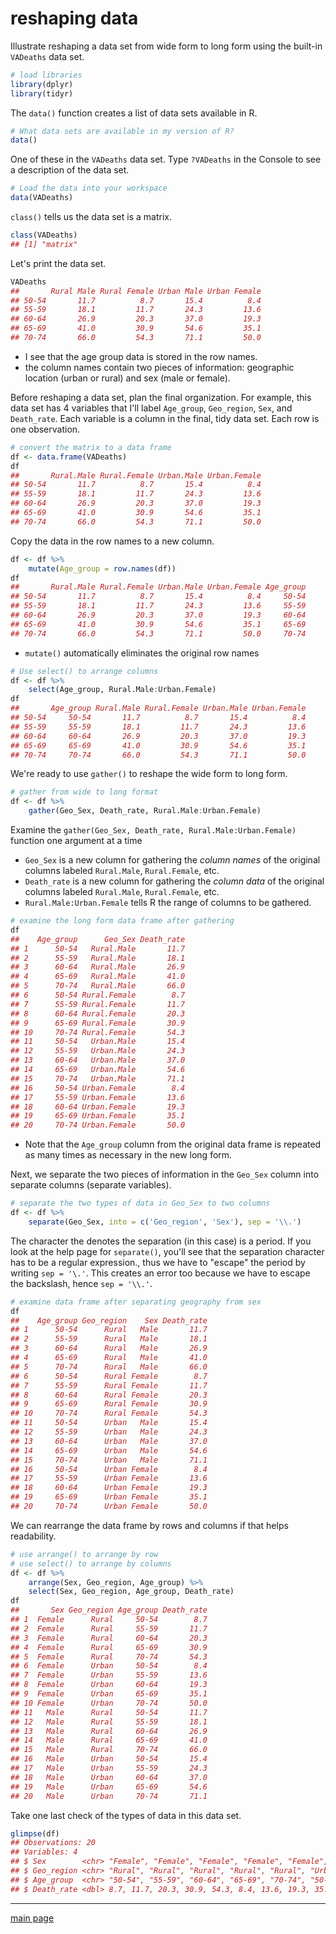 
reshaping data
==============

Illustrate reshaping a data set from wide form to long form using the built-in `VADeaths` data set.

``` r
# load libraries
library(dplyr)
library(tidyr)
```

The `data()` function creates a list of data sets available in R.

``` r
# What data sets are available in my version of R? 
data()
```

One of these in the `VADeaths` data set. Type `?VADeaths` in the Console to see a description of the data set.

``` r
# Load the data into your workspace
data(VADeaths)
```

`class()` tells us the data set is a matrix.

``` r
class(VADeaths)
## [1] "matrix"
```

Let's print the data set.

``` r
VADeaths
##       Rural Male Rural Female Urban Male Urban Female
## 50-54       11.7          8.7       15.4          8.4
## 55-59       18.1         11.7       24.3         13.6
## 60-64       26.9         20.3       37.0         19.3
## 65-69       41.0         30.9       54.6         35.1
## 70-74       66.0         54.3       71.1         50.0
```

-   I see that the age group data is stored in the row names.
-   the column names contain two pieces of information: geographic location (urban or rural) and sex (male or female).

Before reshaping a data set, plan the final organization. For example, this data set has 4 variables that I'll label `Age_group`, `Geo_region`, `Sex`, and `Death_rate`. Each variable is a column in the final, tidy data set. Each row is one observation.

``` r
# convert the matrix to a data frame
df <- data.frame(VADeaths)
df
##       Rural.Male Rural.Female Urban.Male Urban.Female
## 50-54       11.7          8.7       15.4          8.4
## 55-59       18.1         11.7       24.3         13.6
## 60-64       26.9         20.3       37.0         19.3
## 65-69       41.0         30.9       54.6         35.1
## 70-74       66.0         54.3       71.1         50.0
```

Copy the data in the row names to a new column.

``` r
df <- df %>%
    mutate(Age_group = row.names(df))
df
##       Rural.Male Rural.Female Urban.Male Urban.Female Age_group
## 50-54       11.7          8.7       15.4          8.4     50-54
## 55-59       18.1         11.7       24.3         13.6     55-59
## 60-64       26.9         20.3       37.0         19.3     60-64
## 65-69       41.0         30.9       54.6         35.1     65-69
## 70-74       66.0         54.3       71.1         50.0     70-74
```

-   `mutate()` automatically eliminates the original row names

``` r
# Use select() to arrange columns
df <- df %>%
    select(Age_group, Rural.Male:Urban.Female)
df
##       Age_group Rural.Male Rural.Female Urban.Male Urban.Female
## 50-54     50-54       11.7          8.7       15.4          8.4
## 55-59     55-59       18.1         11.7       24.3         13.6
## 60-64     60-64       26.9         20.3       37.0         19.3
## 65-69     65-69       41.0         30.9       54.6         35.1
## 70-74     70-74       66.0         54.3       71.1         50.0
```

We're ready to use `gather()` to reshape the wide form to long form.

``` r
# gather from wide to long format
df <- df %>%
    gather(Geo_Sex, Death_rate, Rural.Male:Urban.Female)
```

Examine the `gather(Geo_Sex, Death_rate, Rural.Male:Urban.Female)` function one argument at a time

-   `Geo_Sex` is a new column for gathering the *column names* of the original columns labeled `Rural.Male`, `Rural.Female`, etc.
-   `Death_rate` is a new column for gathering the *column data* of the original columns labeled `Rural.Male`, `Rural.Female`, etc.
-   `Rural.Male:Urban.Female` tells R the range of columns to be gathered.

``` r
# examine the long form data frame after gathering
df
##    Age_group      Geo_Sex Death_rate
## 1      50-54   Rural.Male       11.7
## 2      55-59   Rural.Male       18.1
## 3      60-64   Rural.Male       26.9
## 4      65-69   Rural.Male       41.0
## 5      70-74   Rural.Male       66.0
## 6      50-54 Rural.Female        8.7
## 7      55-59 Rural.Female       11.7
## 8      60-64 Rural.Female       20.3
## 9      65-69 Rural.Female       30.9
## 10     70-74 Rural.Female       54.3
## 11     50-54   Urban.Male       15.4
## 12     55-59   Urban.Male       24.3
## 13     60-64   Urban.Male       37.0
## 14     65-69   Urban.Male       54.6
## 15     70-74   Urban.Male       71.1
## 16     50-54 Urban.Female        8.4
## 17     55-59 Urban.Female       13.6
## 18     60-64 Urban.Female       19.3
## 19     65-69 Urban.Female       35.1
## 20     70-74 Urban.Female       50.0
```

-   Note that the `Age_group` column from the original data frame is repeated as many times as necessary in the new long form.

Next, we separate the two pieces of information in the `Geo_Sex` column into separate columns (separate variables).

``` r
# separate the two types of data in Geo_Sex to two columns
df <- df %>%
    separate(Geo_Sex, into = c('Geo_region', 'Sex'), sep = '\\.')
```

The character the denotes the separation (in this case) is a period. If you look at the help page for `separate()`, you'll see that the separation character has to be a regular expression., thus we have to "escape" the period by writing `sep = '\.'`. This creates an error too because we have to escape the backslash, hence `sep = '\\.'`.

``` r
# examine data frame after separating geography from sex
df
##    Age_group Geo_region    Sex Death_rate
## 1      50-54      Rural   Male       11.7
## 2      55-59      Rural   Male       18.1
## 3      60-64      Rural   Male       26.9
## 4      65-69      Rural   Male       41.0
## 5      70-74      Rural   Male       66.0
## 6      50-54      Rural Female        8.7
## 7      55-59      Rural Female       11.7
## 8      60-64      Rural Female       20.3
## 9      65-69      Rural Female       30.9
## 10     70-74      Rural Female       54.3
## 11     50-54      Urban   Male       15.4
## 12     55-59      Urban   Male       24.3
## 13     60-64      Urban   Male       37.0
## 14     65-69      Urban   Male       54.6
## 15     70-74      Urban   Male       71.1
## 16     50-54      Urban Female        8.4
## 17     55-59      Urban Female       13.6
## 18     60-64      Urban Female       19.3
## 19     65-69      Urban Female       35.1
## 20     70-74      Urban Female       50.0
```

We can rearrange the data frame by rows and columns if that helps readability.

``` r
# use arrange() to arrange by row 
# use select() to arrange by columns
df <- df %>%
    arrange(Sex, Geo_region, Age_group) %>%
    select(Sex, Geo_region, Age_group, Death_rate)
df
##       Sex Geo_region Age_group Death_rate
## 1  Female      Rural     50-54        8.7
## 2  Female      Rural     55-59       11.7
## 3  Female      Rural     60-64       20.3
## 4  Female      Rural     65-69       30.9
## 5  Female      Rural     70-74       54.3
## 6  Female      Urban     50-54        8.4
## 7  Female      Urban     55-59       13.6
## 8  Female      Urban     60-64       19.3
## 9  Female      Urban     65-69       35.1
## 10 Female      Urban     70-74       50.0
## 11   Male      Rural     50-54       11.7
## 12   Male      Rural     55-59       18.1
## 13   Male      Rural     60-64       26.9
## 14   Male      Rural     65-69       41.0
## 15   Male      Rural     70-74       66.0
## 16   Male      Urban     50-54       15.4
## 17   Male      Urban     55-59       24.3
## 18   Male      Urban     60-64       37.0
## 19   Male      Urban     65-69       54.6
## 20   Male      Urban     70-74       71.1
```

Take one last check of the types of data in this data set.

``` r
glimpse(df)
## Observations: 20
## Variables: 4
## $ Sex        <chr> "Female", "Female", "Female", "Female", "Female", "...
## $ Geo_region <chr> "Rural", "Rural", "Rural", "Rural", "Rural", "Urban...
## $ Age_group  <chr> "50-54", "55-59", "60-64", "65-69", "70-74", "50-54...
## $ Death_rate <dbl> 8.7, 11.7, 20.3, 30.9, 54.3, 8.4, 13.6, 19.3, 35.1,...
```

------------------------------------------------------------------------

[main page](../README.md)
